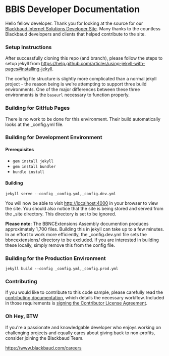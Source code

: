 BBIS Developer Documentation
=======================

Hello fellow developer.  Thank you for looking at the source for our <a href="http://developer.blackbaud.com/bbis/">Blackbaud Internet Solutions Developer Site</a>.  Many thanks to the countless Blackbaud
developers and clients that helped contribute to the site.

### Setup Instructions

After successfully cloning this repo (and branch), please follow the steps to setup jekyll from https://help.github.com/articles/using-jekyll-with-pages#installing-jekyll.

The config file structure is slightly more complicated than a normal jekyll project - the reason being is we're attempting to support three build environments.  One of the major differences between these three environments is the <code>baseurl</code> necessary to function properly.

### Building for GitHub Pages

There is no work to be done for this environment.  Their build automatically looks at the _config.yml file.

### Building for Development Environment

#### Prerequisites
- <code>gem install jekyll</code>
- <code>gem install bundler</code>
- <code>bundle install</code>

#### Building
<code>jekyll serve --config _config.yml,_config.dev.yml</code>

You will now be able to visit <a href="http://localhost:4000">http://localhost:4000</a> in your browser to view the site.  You should also notice that the site is being stored and served from the _site directory.  This directory is set to be ignored.

**Please note:** The BBNCExtensions Assembly documention produces approximately 1,700 files.  Building this in jekyll can take up to a few minutes.  In an effort to work more efficiently, the _config.dev.yml file sets the bbncextensions/ directory to be excluded.  If you are interested in building these locally, simply remove this from the config file.

### Building for the Production Environment

<code>jekyll build --config _config.yml,_config.prod.yml</code>

### Contributing 

If you would like to contribute to this code sample, please carefully read the [contributing documentation](https://github.com/blackbaud-community/Blackbaud-CRM/blob/master/CONTRIBUTING.md), which details the necessary workflow.  Included in those requirements is [signing the Contributor License Agreement](http://developer.blackbaud.com/cla).

### Oh Hey, BTW

If you're a passionate and knowledgable developer who enjoys working on challenging projects and equally cares about giving back to non-profits, consider joining the Blackbaud Team.  

https://www.blackbaud.com/careers
